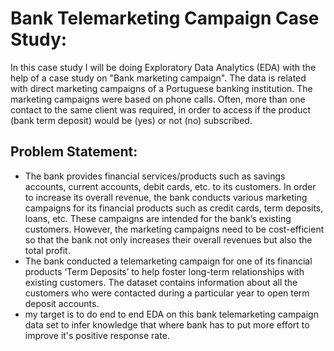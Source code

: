 # Bank Telemarketing Campaign Case Study:
In this case study I will be doing Exploratory Data Analytics (EDA) with the help of a case study on "Bank marketing campaign".
The data is related with direct marketing campaigns of a Portuguese banking institution. The marketing campaigns were based on phone calls. Often, more than one contact to the same client was required, in order to access if the product (bank term deposit) would be (yes) or not (no) subscribed.

## Problem Statement:
* The bank provides financial services/products such as savings accounts, current accounts, debit cards, etc. to its customers. In order to increase its overall revenue, the bank conducts various marketing campaigns for its financial products such as credit cards, term deposits, loans, etc. These campaigns are intended for the bank’s existing customers. However, the marketing campaigns need to be cost-efficient so that the bank not only increases their overall revenues but also the total profit.
* The bank conducted a telemarketing campaign for one of its financial products ‘Term Deposits’ to help foster long-term relationships with existing customers. The dataset contains information about all the customers who were contacted during a particular year to open term deposit accounts.
* my target is to do end to end EDA on this bank telemarketing campaign data set to infer knowledge that where bank has to put more effort to improve it's positive response rate.
